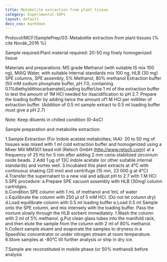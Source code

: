 ```yaml
---
title: Metabolite extraction from plant tissue
category: Experimental-SOPs
layout: default
docs_css: markdown
---
```



Protocol/MCF/SamplePrep/03: Metabolite extraction from plant tissues {% cite Novák_2016 %}

Sample required:Plant material required: 20-50 mg finely homogenized tissue 
 
Materials and preparations:
MS grade Methanol (with suitable IS mix 100 ng), MilliQ Water, with suitable internal standards mix 100 ng, HLB (30 mg) SPE columns, SPE assembly, 5% Methanol, 80% methanol 
Extraction buffer (50 mM sodium phosphate buffer, pH 7.0, containing 0.1%diethyldithiocarbamate)Loading bufferUse 1 ml of the extraction buffer to test the amount of 1M HCl needed for itsacidification to pH 2.7. Prepare the loading buffer by adding twice the amount of1 M HCl per milliliter of extraction buffer. (Addition of 0.5 ml sample extract to 0.5 ml loading buffer must give a pH 2.7)

Note: Keep diluents in chilled condition (0-4oC)  

Sample preparation and metabolite extraction:

1.Sample Extraction (For Indole acetate metabolites; IAA):  20 to 50 mg of tissues was mixed with 1 ml cold extraction buffer and homogenized using a Mixer Mill MM301 bead mill (Retsch GmbH (http://www.retsch.com)) at a frequency of 25 Hz for 5 min after adding 2 mm ceria-stabilized zirconium oxide beads.
2.Add 1 μg of 13C indole acetate (or other suitable internal standards) and vortex well.
3.Incubated this plant extracts at 4°C with continuous shaking (20 min) and centrifuge (15 min, 23 000 g at 4°C)
4.Transfer the supernatant to a new vial and adjust pH to 2.7 with 1 M HCl
5.SPE procedure:
a.Prepare SPE vacuum assembly with HLB (30mg) column cartridges.  
b.Condition SPE column with 1 mL of methanol and 1mL of water
c.Equilibrate the column with 250 μl of 5 mM HCl. (Do not let column dry)
d.Load equilibrate column with 0.5 ml loading buffer 
e.Load 0.5 ml Sample onto the SPE column, and mix intensely with the loading buffer. Pass the mixture slowly through the HLB sorbent immediately.
f.Wash the column with 2 ml of 5% methanol.
g.Put clean glass tubes into the manifold rack, and then elute the sample from the column with 2 ml of 80% methanol.
h.Collect sample eluent and evaporate the samples to dryness in a SpeedVac concentrator or under nitrogen stream at room temperature.
6.Store samples at -80°C till further analysis or ship in dry ice.

7.Sample are reconstituted in mobile phase (or 50% methanol) before analysis 